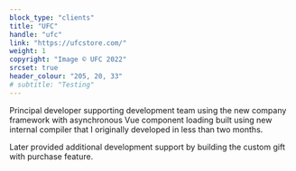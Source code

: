 ```yaml
---
block_type: "clients"
title: "UFC"
handle: "ufc"
link: "https://ufcstore.com/"
weight: 1
copyright: "Image © UFC 2022"
srcset: true
header_colour: "205, 20, 33"
# subtitle: "Testing"
---
```


Principal developer supporting development team using the new company framework with asynchronous Vue component loading built using new internal compiler that I originally developed in less than two months.

Later provided additional development support by building the custom gift with purchase feature.
